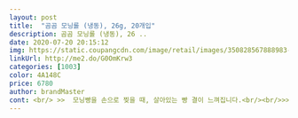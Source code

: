 ```yaml
---
layout: post 
title:  "곰곰 모닝롤 (냉동), 26g, 20개입" 
description: 곰곰 모닝롤 (냉동), 26 ..
date: 2020-07-20 20:15:12 
img: https://static.coupangcdn.com/image/retail/images/350828567888983-d473fb61-b39c-49e6-8109-046aedf6df2c.jpg 
linkUrl: http://me2.do/G0OmKrw3 
categories: [1003] 
color: 4A148C 
price: 6780 
author: brandMaster 
cont: <br/> >>  모닝빵을 손으로 찢을 때, 살아있는 빵 결이 느껴집니다.<br/><br/>>> 20개를 한 번에 다 먹지는 않으니 냉동 보관 및 꺼낼 때 편하도록 지퍼백이면 좋겠습니다.<br/><br/>>> 퐁신퐁신한 식감의 속의 밀도가 낮은 빵입니다.<br/><br/>>> 간식으로 빵만 우걱우걱 씹기 좋습니다.<br/> TV 보면서 빵 2개는 순삭이더군요.<br/><br/>>> 고소한 빵 향을 기대했는데, 거의 안 나더군요.<br/><br/>>> 상온 해동한 것을 그냥 먹으면 맛없는 것은 아닌데, 좀 애매합니다.<br/><br/>>> 예전에 다른 모닝빵은 2개 구워서 하나 먹는 동안에 다른 하나가 금세 바짝 건조해져서 초스피드로 먹어야 했던 적이 있거든요.<br/> 이 빵은 그럴 필요가 없어요.<br/><br/>>> 처음 냉동된 것 보자마자 너무 찌그러져 있어서 뭐여<br/> -<br/> -했는데, 해동시키자마자 모양 돌아와서 금세 잊고 맛있게 먹었네요.<br/><br/><br/> - ( 냉동 / 해동 상태 모두 )모닝빵 향은 거의 없는 편입니다.<br/><br/><br/> - 냉동 상태에서 빵이 찌그러져있는데, 해동하면 다시 봉긋하게 형태가 잡힙니다.<br/><br/><br/> - 모닝빵을 자주 구매하는데, 가격은 타제품과 비슷합니다.<br/><br/><br/> - 밥 대신 버터에 구운 모닝빵 조각을 카레에 찍어 먹는 방법 추천합니다.<br/><br/><br/> - 베어 물었을 때, 질깃하지 않고 빵 결이 뭉치지 않아서 좋았습니다.<br/><br/><br/> - 씹었을 때 냉동 빵이었다는 것이 인지 안될 정도로 부드럽고 촉촉하며, 식감이 좋은 편입니다.<br/> 맛있어요!<br/><br/> - 입맛 없을 때 먹는데, 특별한 맛이라기 보다 계속 생각나는 맛입니다.<br/><br/> 
---
```

 